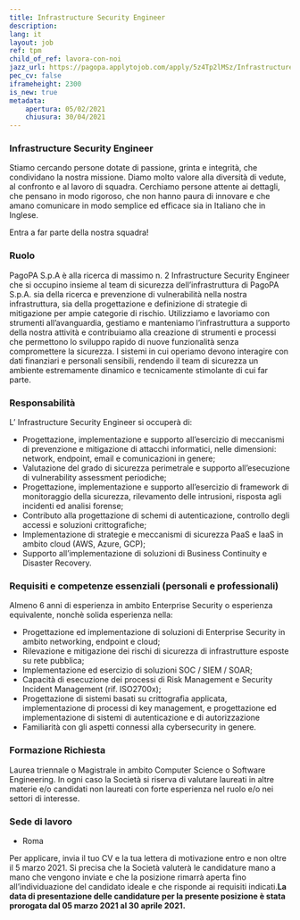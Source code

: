 ```yaml
---
title: Infrastructure Security Engineer
description:
lang: it
layout: job
ref: tpm
child_of_ref: lavora-con-noi
jazz_url: https://pagopa.applytojob.com/apply/5z4Tp2lMSz/Infrastructure-Security-Engineer
pec_cv: false
iframeheight: 2300
is_new: true
metadata:
    apertura: 05/02/2021
    chiusura: 30/04/2021
---
```

###  Infrastructure Security Engineer

Stiamo cercando persone dotate di passione, grinta e integrità, che condividano la nostra missione.
Diamo molto valore alla diversità di vedute, al confronto e al lavoro di squadra. Cerchiamo persone attente ai dettagli, che pensano in modo rigoroso, che non hanno paura di innovare e che amano comunicare in modo semplice ed efficace sia in Italiano che in Inglese.

Entra a far parte della nostra squadra!

### Ruolo

PagoPA S.p.A è alla ricerca di massimo n. 2 Infrastructure Security Engineer  che si occupino insieme al team di sicurezza dell’infrastruttura di PagoPA S.p.A. sia della ricerca e prevenzione di vulnerabilità nella nostra infrastruttura, sia della progettazione e definizione di strategie di mitigazione per ampie categorie di rischio.
Utilizziamo e lavoriamo con strumenti all’avanguardia, gestiamo e manteniamo l’infrastruttura a supporto della nostra attività e contribuiamo alla creazione di strumenti e processi che permettono lo sviluppo rapido di nuove funzionalità senza compromettere la sicurezza. I sistemi in cui operiamo devono interagire con dati finanziari e personali sensibili, rendendo il team di sicurezza un ambiente estremamente dinamico e tecnicamente stimolante di cui far parte.

### Responsabilità

L’ Infrastructure Security Engineer si occuperà di:
* Progettazione, implementazione e supporto all’esercizio di meccanismi di prevenzione e mitigazione di attacchi informatici, nelle dimensioni: network, endpoint, email e comunicazioni in genere;
* Valutazione del grado di sicurezza perimetrale e supporto all’esecuzione di vulnerability assessment periodiche;
*  Progettazione, implementazione e supporto all’esercizio di framework di monitoraggio della sicurezza, rilevamento delle intrusioni, risposta agli incidenti ed analisi forense;
* Contributo alla progettazione di schemi di autenticazione, controllo degli accessi e soluzioni crittografiche;
*  Implementazione di strategie e meccanismi di sicurezza PaaS e IaaS in ambito cloud (AWS, Azure, GCP);
*  Supporto all’implementazione di soluzioni di Business Continuity e Disaster Recovery.
 
### Requisiti e competenze essenziali (personali e professionali)
Almeno 6 anni di esperienza in ambito Enterprise Security o esperienza equivalente, nonchè solida esperienza nella:
*  Progettazione ed implementazione di soluzioni di Enterprise Security in ambito networking, endpoint e cloud;
*  Rilevazione e mitigazione dei rischi di sicurezza di infrastrutture esposte su rete pubblica;
*  Implementazione ed esercizio di soluzioni SOC / SIEM / SOAR;
*  Capacità di esecuzione dei processi di Risk Management e Security Incident Management (rif. ISO2700x);
*  Progettazione di sistemi basati su crittografia applicata, implementazione di processi di key management, e progettazione ed implementazione di sistemi di autenticazione e di autorizzazione
*  Familiarità con gli aspetti connessi alla cybersecurity in genere.

### Formazione Richiesta

Laurea triennale o Magistrale in ambito Computer Science o Software Engineering. In ogni caso la Società si riserva di valutare laureati in altre materie e/o candidati non laureati con forte esperienza nel ruolo e/o nei settori di interesse. 

###  Sede di lavoro
* Roma

Per applicare, invia il tuo CV e la tua lettera di motivazione entro e non oltre il 5 marzo 2021. Si precisa che la Società valuterà le candidature mano a mano che vengono inviate e che la posizione rimarrà aperta fino all’individuazione del candidato ideale e che risponde ai requisiti indicati.**La data di presentazione delle candidature per la presente posizione è stata prorogata dal 05 marzo 2021 al 30 aprile 2021.**

